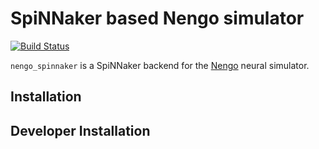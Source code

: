 SpiNNaker based Nengo simulator
===============================

[![Build Status](https://travis-ci.org/project-rig/nengo_spinnaker.svg?branch=master)](https://travis-ci.org/project-rig/nengo_spinnaker)

`nengo_spinnaker` is a SpiNNaker backend for the
[Nengo](https://github.com/nengo/nengo) neural simulator.

Installation
------------


## Developer Installation
